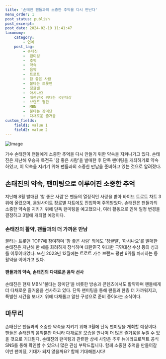 ```yaml
---
title: '손태진 팬들과의 소중한 추억을 다시 만난다'
menu_order: 1
post_status: publish
post_excerpt: 
post_date: 2024-02-19 11:41:47
taxonomy:
    category:
        - 연예
    post_tag:
        - 손태진
        -  팬미팅
        -  추억
        -  약속
        -  음악
        -  트로트
        -  참 좋은 사람
        -  불타는 트롯맨
        -  징글벨
        -  아시나요
        -  대한민국 위대한 국민대상
        -  브랜드 평판
        -  MBN
        -  불타는 장미단
        -  다채로운 즐거움
custom_fields:
    field1: value 1
    field2: value 2
---
```


![Image](https://mimgnews.pstatic.net/image/076/2024/02/13/2024021301000800600104391_20240213073302042.jpg?type=w540)

가수 손태진이 팬들에게 소중한 추억을 다시 만들기 위한 약속을 지켜나가고 있다. 손태진은 지난해 우승자 특전곡 '참 좋은 사람'을 발매한 후 단독 팬미팅을 개최하기로 약속하였고, 이 약속을 지키기 위해 팬들과의 소중한 만남을 준비하고 있는 것으로 알려졌다.
## 손태진의 약속, 팬미팅으로 이루어진 소중한 추억
지난해 8월 발매된 '참 좋은 사람'은 팬들의 열정적인 사랑을 받아 바이브 트로트 차트 3위에 올랐으며, 음원사이트 장르별 차트에도 진입하며 주목받았다. 손태진은 팬들과의 소중한 약속을 지키기 위해 단독 팬미팅을 예고했으나, 여러 활동으로 인해 일정 변경을 결정하고 3월에 개최할 예정이다.
### 손태진의 활약, 팬들과의 더 가까운 만남
불타는 트롯맨 TOP7에 참여하며 '참 좋은 사람' 외에도 '징글벨', '아시나요'를 발매한 손태진은 지난해 한 해를 화려하게 장식하며 대한민국 위대한 국민대상 수상 등의 성과를 이루어내었다. 또한 2023년 12월에는 트로트 가수 브랜드 평판 6위를 차지하는 등 활약을 이어가고 있다.
#### 팬들과의 약속, 손태진의 다채로운 음악 선사
손태진은 현재 MBN '불타는 장미단'을 비롯한 방송과 콘텐츠에서도 활약하며 팬들에게 더 다채로운 즐거움을 선사하고 있다. 단독 팬미팅을 통해 팬들과 한층 더 가까워지고, 특별한 시간을 보내기 위해 다채롭고 알찬 구성으로 준비 중이라는 소식이다.
## 마무리
손태진은 팬들과의 소중한 약속을 지키기 위해 3월에 단독 팬미팅을 개최할 예정이다. 팬들은 손태진의 음악뿐만 아니라 다채로운 모습을 만나며 더 많은 즐거움을 누릴 수 있을 것으로 기대된다. 손태진의 팬미팅과 관련한 상세 사항은 추후 뉴에라프로젝트 공식 SNS를 통해 확인할 수 있으니 많은 관심 부탁드립니다. 함께 소중한 추억을 만들어갈 이번 팬미팅, 기대가 되지 않을까요? 함께 기대해봅시다!
